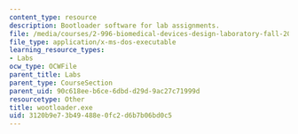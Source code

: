 ```yaml
---
content_type: resource
description: Bootloader software for lab assignments.
file: /media/courses/2-996-biomedical-devices-design-laboratory-fall-2007/3120b9e73b49488e0fc2d6b7b06bd0c5_wootloader.exe
file_type: application/x-ms-dos-executable
learning_resource_types:
- Labs
ocw_type: OCWFile
parent_title: Labs
parent_type: CourseSection
parent_uid: 90c618ee-b6ce-6dbd-d29d-9ac27c71999d
resourcetype: Other
title: wootloader.exe
uid: 3120b9e7-3b49-488e-0fc2-d6b7b06bd0c5
---
```

